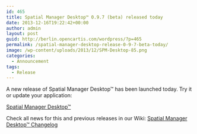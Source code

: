```yaml
---
id: 465
title: Spatial Manager Desktop™ 0.9.7 (beta) released today
date: 2013-12-16T19:22:42+00:00
author: admin
layout: post
guid: http://berlin.opencartis.com/wordpress/?p=465
permalink: /spatial-manager-desktop-release-0-9-7-beta-today/
image: /wp-content/uploads/2013/12/SPM-Desktop-85.png
categories:
  - Announcement
tags:
  - Release
---
```

<!--more-->A new release of Spatial Manager Desktop™ has been launched today. Try it or update your application: 

<a title="Spatial Manager™ - Spatial Manager Desktop™" href="http://www.spatialmanager.com/spm-desktop/" target="_blank" rel="nofollow">Spatial Manager Desktop™</a>

Check all news for this and previous releases in our Wiki: <a title="Spatial Manager Desktop™ Changelog " href="http://wiki.spatialmanager.com/index.php/Spatial_Manager_Desktop%E2%84%A2_Changelog" target="_blank" rel="nofollow">Spatial Manager Desktop™ Changelog</a>
